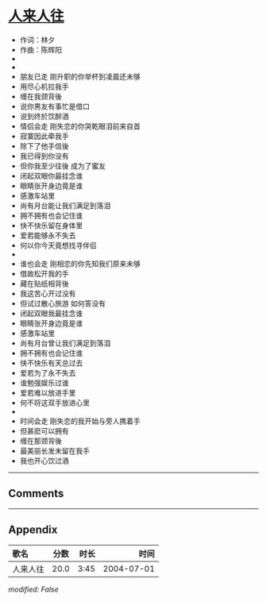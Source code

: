 # [人来人往](https://music.163.com/song?id=66447)

* 作词：林夕
* 作曲：陈辉阳
*
*
* 朋友已走 刚升职的你举杯到凌晨还未够
* 用尽心机拉我手
* 缠在我颈背後
* 说你男友有事忙是借口
* 说到终於饮醉酒
* 情侣会走 刚失恋的你哭乾眼泪前来自首
* 寂寞因此牵我手
* 除下了他手信後
* 我已得到你没有
* 但你我至少往後 成为了蜜友
* 闭起双眼你最挂念谁
* 眼睛张开身边竟是谁
* 感激车站里
* 尚有月台能让我们满足到落泪
* 拥不拥有也会记住谁
* 快不快乐留在身体里
* 爱若能够永不失去
* 何以你今天竟想找寻伴侣
* 
* 谁也会走 刚相恋的你先知我们原来未够
* 借故松开我的手
* 藏在贴纸相背後
* 我这苦心开过没有
* 但试过散心旅游 如何答没有
* 闭起双眼我最挂念谁
* 眼睛张开身边竟是谁
* 感激车站里
* 尚有月台曾让我们满足到落泪
* 拥不拥有也会记住谁
* 快不快乐有天总过去
* 爱若为了永不失去
* 谁勉强娱乐过谁
* 爱若难以放进手里
* 何不将这双手放进心里
* 
* 时间会走 刚失恋的我开始与旁人携着手
* 但甚麽可以拥有
* 缠在那颈背後
* 最美丽长发未留在我手
* 我也开心饮过酒


---

## Comments


---

## Appendix

|歌名|分数|时长|时间|
|:---|:---:|---:|---:|
|人来人往|20.0|3:45|2004-07-01

*modified: False*